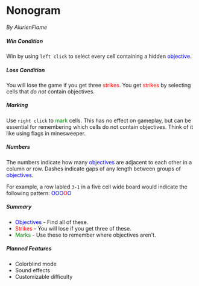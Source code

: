 # Nonogram

*By AlurienFlame*

##### Win Condition

Win by using `left click` to select every cell containing a hidden <span style="color:blue">objective</span>.

##### Loss Condition

You will lose the game if you get three <span style="color:red">strikes</span>. You get <span style="color:red">strikes</span> by selecting cells that _do not_ contain objectives.

##### Marking

Use `right click` to <span style="color:green">mark</span> cells. This has no effect on gameplay, but can be essential for remembering which cells do not contain objectives. Think of it like using flags in minesweeper.

##### Numbers

The numbers indicate how many <span style="color:blue">objectives</span> are adjacent to each other in a column or row. Dashes indicate gaps of any length between groups of <span style="color:blue">objectives</span>.

For example, a row labled `3-1` in a five cell wide board would indicate the following pattern:
<span style="color:blue">OOO</span><span style="color:red">O</span><span style="color:blue">O</span>

##### Summary
* <span style="color:blue">Objectives</span> - Find all of these.
* <span style="color:red">Strikes</span> - You will lose if you get three of these.
* <span style="color:green">Marks</span> - Use these to remember where objectives aren't.

##### Planned Features

* Colorblind mode
* Sound effects
* Customizable difficulty